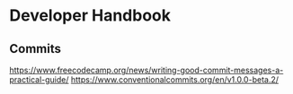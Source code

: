 # Developer Handbook

## Commits

https://www.freecodecamp.org/news/writing-good-commit-messages-a-practical-guide/
https://www.conventionalcommits.org/en/v1.0.0-beta.2/
